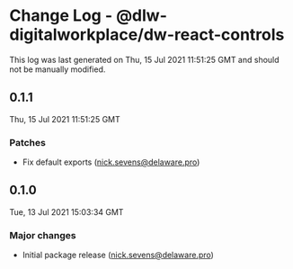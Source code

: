 # Change Log - @dlw-digitalworkplace/dw-react-controls

This log was last generated on Thu, 15 Jul 2021 11:51:25 GMT and should not be manually modified.

<!-- Start content -->

## 0.1.1

Thu, 15 Jul 2021 11:51:25 GMT

### Patches

- Fix default exports (nick.sevens@delaware.pro)

## 0.1.0

Tue, 13 Jul 2021 15:03:34 GMT

### Major changes

- Initial package release (nick.sevens@delaware.pro)
